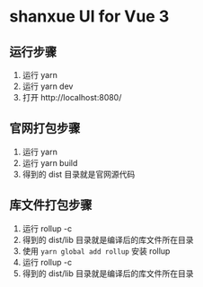 # shanxue UI for Vue 3
## 运行步骤
1. 运行 yarn
2. 运行 yarn dev
3. 打开 http://localhost:8080/ 

## 官网打包步骤
1. 运行 yarn
2. 运行 yarn build
3. 得到的 dist 目录就是官网源代码

## 库文件打包步骤

1. 运行 rollup -c
2. 得到的 dist/lib 目录就是编译后的库文件所在目录
1. 使用 `yarn global add rollup` 安装 rollup
2. 运行 rollup -c
3. 得到的 dist/lib 目录就是编译后的库文件所在目录